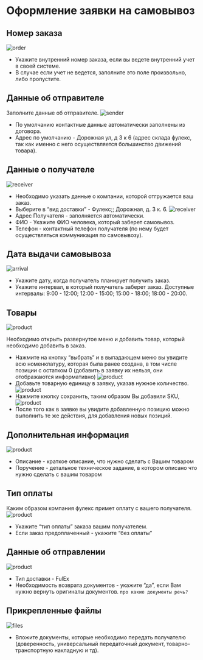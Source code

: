 # Оформление заявки на самовывоз

## Номер заказа
![order](img/order_number.png)
- Укажите внутренний номер заказа, если вы ведете внутренний учет в своей системе.
- В случае если учет не ведется, заполните это поле произвольно, либо пропустите.

## Данные об отправителе
Заполните данные об отправителе. 
![sender](img/sender_data_invoice.png)
- По умолчанию контактные данные автоматически заполнены из договора.
- Адрес по умолчанию - Дорожная ул, д 3 к 6  (адрес склада фулекс, так как именно с него осуществляется большинство движений товара).

## Данные о получателе
![receiver](img/receiver_data.png)
- Необходимо указать данные о компании, которой отгружается ваш заказ.
- Выберите в “вид доставки” - Фулекс;; Дорожная, д. 3 к. 6.
    ![receiver](img/receiver_data_pickup.png)
- Адрес Получателя - заполняется автоматически.
- ФИО - Укажите ФИО человека, который заберет самовывоз. 
- Телефон - контактный телефон получателя (по нему будет осуществляться коммуникация по самовывозу).

## Дата выдачи самовывоза 
![arrival](img/arrival_date.png)
- Укажите дату, когда получатель планирует получить заказ.
- Укажите интервал, в который получатель заберет заказ. Доступные интервалы: 9:00 - 12:00; 12:00 - 15:00; 15:00 - 18:00; 18:00 - 20:00.

## Товары
![product](img/product.png)

Необходимо открыть развернутое меню и добавить товар, который  необходимо добавить в заказ.

- Нажмите на кнопку “выбрать“ и в выпадающем меню вы увидите всю номенклатуру, которая была ранее создана, в том числе позиции с остатком 0 (добавить в заявку их нельзя, они отображаются информативно)
  ![product](img/add_product.png)
- Добавьте товарную единицу в заявку, указав нужное количество.
  ![product](img/select_product.png)
- Нажмите кнопку сохранить, таким образом Вы добавили SKU, 
  ![product](img/edit_product.png)
- После того как в заявке вы увидите добавленную позицию можно выполнить те же действия, для добавления новых позиций.

## Дополнительная информация
![product](img/description.png)
- Описание - краткое описание, что нужно сделать с Вашим товаром 
- Поручение - детальное техническое задание, в котором описано что нужно сделать с вашим товаром 

## Тип оплаты
Каким образом компания фулекс примет оплату с вашего получателя. 
![product](img/payment_pickup.png)
- Укажите “тип оплаты” заказа вашим получателем. 
- Если заказ предоплаченный - укажите “без оплаты” 

## Данные об отправлении
![product](img/delivery_type.png)
- Тип доставки - FulEx 
- Необходимость возврата документов - укажите “да”, если Вам нужно вернуть оригиналы документов. `про какие документы речь?` 

## Прикрепленные файлы
![files](img/attached_files.png)
- Вложите документы, которые необходимо передать получателю (доверенность, универсальный передаточный документ, товарно-транспортную накладную и тд).
